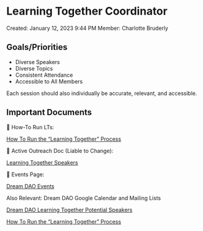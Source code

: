# Learning Together Coordinator

Created: January 12, 2023 9:44 PM
Member: Charlotte Bruderly

## Goals/Priorities

- Diverse Speakers
- Diverse Topics
- Consistent Attendance
- Accessible to All Members

Each session should also individually be accurate, relevant, and accessible.

## Important Documents

<aside>
🚀 How-To Run LTs:

[ How To Run the “Learning Together” Process](Learning%20Together%20Coordinator%20d8b913525d00412ea9b6679239180c81/How%20To%20Run%20the%20%E2%80%9CLearning%20Together%E2%80%9D%20Process%2009f2eebe20b547c090b438ea3882a40f.md) 

</aside>

<aside>
🤝 Active Outreach Doc (Liable to Change):

[Learning Together Speakers](https://www.notion.so/Learning-Together-Speakers-55b7e098b4c04628bed636ebe662f170?pvs=21) 

</aside>

<aside>
📢 Events Page:

[Dream DAO Events](../Evergreen%20Documents%20976d2984e99f4146b4283457a2303a7c/Evergreen%20Documents%20Database%20db1ccc6322ae474dba4b59d6b687d080/Dream%20DAO%20Events%205eb4b870ef7643a4986aa5b6f0fdb3b8.md)

</aside>

Also Relevant: Dream DAO Google Calendar and Mailing Lists

[Dream DAO Learning Together Potential Speakers](Learning%20Together%20Coordinator%20d8b913525d00412ea9b6679239180c81/Dream%20DAO%20Learning%20Together%20Potential%20Speakers%2012b57ae64ce840ebbb9f629f5f19c527.md)

[ How To Run the “Learning Together” Process](Learning%20Together%20Coordinator%20d8b913525d00412ea9b6679239180c81/How%20To%20Run%20the%20%E2%80%9CLearning%20Together%E2%80%9D%20Process%2009f2eebe20b547c090b438ea3882a40f.md)